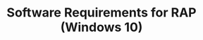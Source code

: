 ---
title: Software Requirements for RAP (Windows 10)
description: The runtime-analysis package (RAP) has the following software requirements.
redirect_url: https://technet.microsoft.com/en-us/itpro/windows/deploy/manage-windows-upgrades-with-upgrade-analytics.md
---